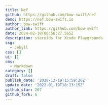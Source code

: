 ```yaml
---
title: Nef
github: https://github.com/bow-swift/nef
demo: https://nef.bow-swift.io
author: bow-swift
author_link: https://github.com/bow-swift
date: 2024-02-18T06:56:27.565Z
description: steroids for Xcode Playgrounds
ssg:
  - Jekyll
css: []
ui: []
cms:
  - Markdown
category: []
draft: false
publish_date: '2018-12-19T15:59:26Z'
update_date: '2022-01-19T18:13:15Z'
github_star: 267
github_fork: 6
---
```

